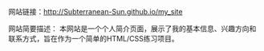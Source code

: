 网站链接：http://Subterranean-Sun.github.io/my_site

网站简要描述：
本网站是一个个人简介页面，展示了我的基本信息、兴趣方向和联系方式，旨在作为一个简单的HTML/CSS练习项目。
